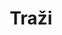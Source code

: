 ---
title: "Traži" # in any language you want
layout: "search" # is necessary
searchHidden: true
description: "Pretražite TLDR stranice"
placeholder: "Traži ovdje"
---
